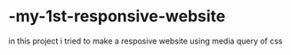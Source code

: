 # -my-1st-responsive-website
 in this project i tried to make a resposive website using media query of css 

